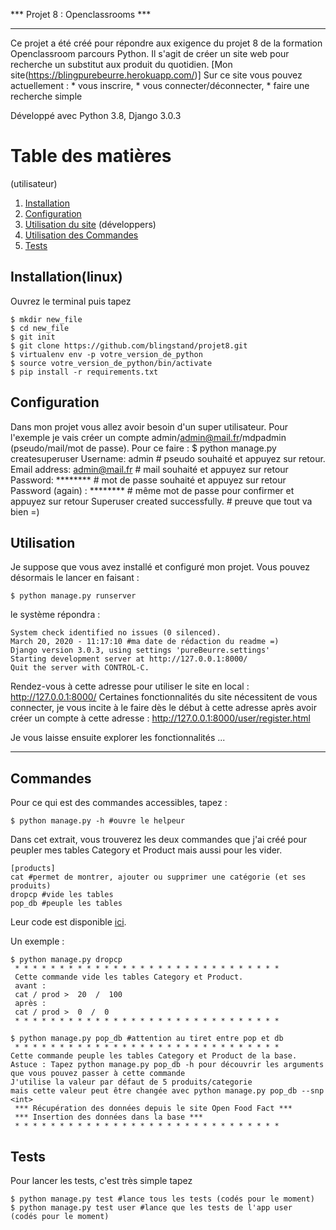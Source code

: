 
*** Projet 8 : Openclassrooms ***
*********************

Ce projet a été créé pour répondre aux exigence du projet 8 de la formation Openclassroom parcours Python. Il s'agit de créer un site web pour recherche un substitut aux produit du quotidien. [Mon site(https://blingpurebeurre.herokuapp.com/)]
Sur ce site vous pouvez actuellement : 
    * vous inscrire,
    * vous connecter/déconnecter,
    * faire une recherche simple


Développé avec Python 3.8, Django 3.0.3

# Table des matières
(utilisateur)
1. [Installation](#installation(linux))
2. [Configuration](#configuration)
3. [Utilisation du site](#utilisation)
(développers)
4. [Utilisation des Commandes](#commandes)
5. [Tests](#tests)

## Installation(linux)

Ouvrez le terminal puis tapez
    
    $ mkdir new_file
    $ cd new_file
    $ git init
    $ git clone https://github.com/blingstand/projet8.git
    $ virtualenv env -p votre_version_de_python
    $ source votre_version_de_python/bin/activate
    $ pip install -r requirements.txt

## Configuration

Dans mon projet vous allez avoir besoin d'un super utilisateur. Pour l'exemple je vais créer un 
compte admin/admin@mail.fr/mdpadmin (pseudo/mail/mot de passe).
    Pour ce faire : 
        $ python manage.py createsuperuser
        Username: admin # pseudo souhaité et appuyez sur retour.
        Email address: admin@mail.fr # mail souhaité et appuyez sur retour
        Password: ******** # mot de passe souhaité et appuyez sur retour
        Password (again) : ******** # même mot de passe pour confirmer et appuyez sur retour
        Superuser created successfully. # preuve que tout va bien =)


## Utilisation

Je suppose que vous avez installé et configuré mon projet. Vous pouvez désormais le lancer en faisant : 

    $ python manage.py runserver
le système répondra : 

    System check identified no issues (0 silenced).
    March 20, 2020 - 11:17:10 #ma date de rédaction du readme =) 
    Django version 3.0.3, using settings 'pureBeurre.settings'
    Starting development server at http://127.0.0.1:8000/
    Quit the server with CONTROL-C.

Rendez-vous à cette adresse pour utiliser le site en local : http://127.0.0.1:8000/
Certaines fonctionnalités du site nécessitent de vous connecter, je vous incite à le faire dès le début à cette adresse après avoir créer un compte à cette adresse : http://127.0.0.1:8000/user/register.html

Je vous laisse ensuite explorer les fonctionnalités ...

************************************************
## Commandes

Pour ce qui est des commandes accessibles, tapez : 
    
    $ python manage.py -h #ouvre le helpeur

Dans cet extrait, vous trouverez les deux commandes que j'ai créé pour peupler mes tables Category et Product mais aussi pour les vider.
    
    [products]
    cat #permet de montrer, ajouter ou supprimer une catégorie (et ses produits)
    dropcp #vide les tables
    pop_db #peuple les tables

Leur code est disponible [ici](https://github.com/blingstand/projet8/tree/master/products/management/commands).

Un exemple : 

    $ python manage.py dropcp
     * * * * * * * * * * * * * * * * * * * * * * * * * * * * * * 
     Cette commande vide les tables Category et Product.
     avant : 
     cat / prod >  20  /  100
     après : 
     cat / prod >  0  /  0
     * * * * * * * * * * * * * * * * * * * * * * * * * * * * * *  

    $ python manage.py pop_db #attention au tiret entre pop et db 
     * * * * * * * * * * * * * * * * * * * * * * * * * * * * * *  
    Cette commande peuple les tables Category et Product de la base.
    Astuce : Tapez python manage.py pop_db -h pour découvrir les arguments 
    que vous pouvez passer à cette commande
    J'utilise la valeur par défaut de 5 produits/categorie
    mais cette valeur peut être changée avec python manage.py pop_db --snp <int>
     *** Récupération des données depuis le site Open Food Fact ***
     *** Insertion des données dans la base ***
     * * * * * * * * * * * * * * * * * * * * * * * * * * * * * *  




## Tests

Pour lancer les tests, c'est très simple tapez 

    $ python manage.py test #lance tous les tests (codés pour le moment)
    $ python manage.py test user #lance que les tests de l'app user  (codés pour le moment)